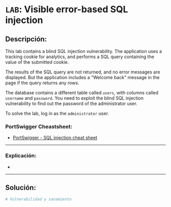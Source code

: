 # `LAB`: Visible error-based SQL injection

## Descripción:

This lab contains a blind SQL injection vulnerability. The application uses a tracking cookie for analytics, and performs a SQL query containing the value of the submitted cookie.

The results of the SQL query are not returned, and no error messages are displayed. But the application includes a "Welcome back" message in the page if the query returns any rows.

The database contains a different table called `users`, with columns called `username` and `password`. You need to exploit the blind SQL injection vulnerability to find out the password of the administrator user.

To solve the lab, log in as the `administrator` user.  

### PortSwigger Cheastsheet:

- [PortSwigger - SQL injection cheat sheet](https://portswigger.net/web-security/sql-injection/cheat-sheet)


---

### Explicación:

- 

---

## Solución:

````py
# Vulnerabilidad y sanamiento


````

